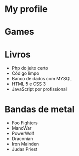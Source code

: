 # My profile

# Games

# Livros
* Php do jeito certo
* Código limpo
* Banco de dados com MYSQL
* HTML 5 e CSS 3
* JavaScript por profissional

# Bandas de metal
* Foo Fighters
* ManoWar
* PowerWolf
* Draconian
* Iron Mainden
* Judas Priest
